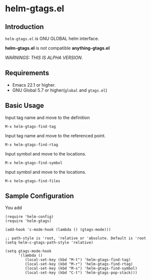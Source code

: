 helm-gtags.el
==================

Introduction
------------
`helm-gtags.el` is GNU GLOBAL helm interface.

**helm-gtags.el** is not compatible **anything-gtags.el**

*WARNINGS: THIS IS ALPHA VERSION.*


Requirements
------------
* Emacs 22.1 or higher.
* GNU Global 5.7 or higher(`global` and `gtags.el`)


Basic Usage
-----------

Input tag name and move to the definition

    M-x helm-gtags-find-tag

Input tag name and move to the referenced point.

    M-x helm-gtags-find-rtag

Input symbol and move to the locations.

    M-x helm-gtags-find-symbol

Input symbol and move to the locations.

    M-x helm-gtags-find-files


Sample Configuration
--------------------
You add

    (require 'helm-config)
    (require 'helm-gtags)

    (add-hook 'c-mode-hook (lambda () (gtags-mode)))

    ;; path-style is 'root, 'relative or 'absolute. Default is 'root
    (setq helm-c-gtags-path-style 'relative)

    (setq gtags-mode-hook
          '(lambda ()
             (local-set-key (kbd "M-t") 'helm-gtags-find-tag)
             (local-set-key (kbd "M-r") 'helm-gtags-find-rtag)
             (local-set-key (kbd "M-s") 'helm-gtags-find-symbol)
             (local-set-key (kbd "C-t") 'helm-gtags-pop-stack)))
